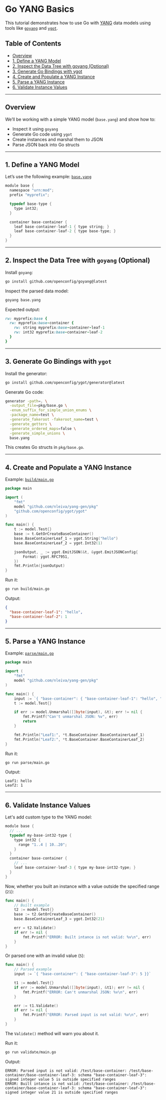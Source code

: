 # Go YANG Basics

This tutorial demonstrates how to use Go with [YANG](https://datatracker.ietf.org/doc/html/rfc7950) data models using tools like [`goyang`](https://github.com/openconfig/goyang) and [`ygot`](https://github.com/openconfig/ygot).

## Table of Contents

- [Overview](#overview)
- [1. Define a YANG Model](#1-define-a-yang-model)
- [2. Inspect the Data Tree with goyang (Optional)](#2-inspect-the-data-tree-with-goyang-optional)
- [3. Generate Go Bindings with ygot](#3-generate-go-bindings-with-ygot)
- [4. Create and Populate a YANG Instance](#4-create-and-populate-a-yang-instance)
- [5. Parse a YANG Instance](#5-parse-a-yang-instance)
- [6. Validate Instance Values](#6-validate-instance-values)

---

## Overview

We’ll be working with a simple YANG model (`base.yang`) and show how to:

- Inspect it using `goyang`
- Generate Go code using `ygot`
- Create instances and marshal them to JSON
- Parse JSON back into Go structs

---

## 1. Define a YANG Model

Let’s use the following example: [`base.yang`](base.yang)

```c
module base {
  namespace "urn:mod";
  prefix "myprefix";

  typedef base-type {
    type int32;
  }

  container base-container {
    leaf base-container-leaf-1 { type string; }
    leaf base-container-leaf-2 { type base-type; }
  }
}
```

---

## 2. Inspect the Data Tree with `goyang` (Optional)

Install `goyang`:

```bash
go install github.com/openconfig/goyang@latest
```

Inspect the parsed data model:

```bash
goyang base.yang
```

Expected output:

```ruby
rw: myprefix:base {
  rw: myprefix:base-container {
    rw: string myprefix:base-container-leaf-1
    rw: int32 myprefix:base-container-leaf-2
  }
}
```

---

## 3. Generate Go Bindings with `ygot`

Install the generator:

```bash
go install github.com/openconfig/ygot/generator@latest
```

Generate Go code:

```bash
generator -path=. \
  -output_file=pkg/base.go \
  -enum_suffix_for_simple_union_enums \
  -package_name=test \
  -generate_fakeroot -fakeroot_name=test \
  -generate_getters \
  -generate_ordered_maps=false \
  -generate_simple_unions \
  base.yang
```

This creates Go structs in `pkg/base.go`.

---

## 4. Create and Populate a YANG Instance

Example: [`build/main.go`](build/main.go)

```go
package main

import (
	"fmt"
	model "github.com/nleiva/yang-gen/pkg"
	"github.com/openconfig/ygot/ygot"
)

func main() {
	t := model.Test{}
	base := t.GetOrCreateBaseContainer()
	base.BaseContainerLeaf_1 = ygot.String("hello")
	base.BaseContainerLeaf_2 = ygot.Int32(1)

	jsonOutput, _ := ygot.EmitJSON(&t, &ygot.EmitJSONConfig{
		Format: ygot.RFC7951,
	})
	fmt.Println(jsonOutput)
}
```

Run it:

```bash
go run build/main.go
```

Output:

```json
{
  "base-container-leaf-1": "hello",
  "base-container-leaf-2": 1
}
```

---

## 5. Parse a YANG Instance

Example: [`parse/main.go`](parse/main.go)

```go
package main

import (
	"fmt"
	model "github.com/nleiva/yang-gen/pkg"
)

func main() {
	input := `{ "base-container": { "base-container-leaf-1": "hello", "base-container-leaf-2": 1 }}`
	t := model.Test{}

	if err := model.Unmarshal([]byte(input), &t); err != nil {
		fmt.Printf("Can't unmarshal JSON: %v", err)
		return
	}

	fmt.Println("Leaf1:", *t.BaseContainer.BaseContainerLeaf_1)
	fmt.Println("Leaf2:", *t.BaseContainer.BaseContainerLeaf_2)
}
```

Run it:

```bash
go run parse/main.go
```

Output:

```
Leaf1: hello
Leaf2: 1
```

---

## 6. Validate Instance Values

Let's add custom type to the YANG model:

```c
module base {
  // ...
  typedef my-base-int32-type {
    type int32 {
      range "1..4 | 10..20";
    }
  }
  container base-container {
    // ...
    leaf base-container-leaf-3 { type my-base-int32-type; } 
  }
}
```

Now, whether you built an instance with a value outside the specified range (`21`):

```go
func main() {
	// Built example
	t2 := model.Test{}
	base := t2.GetOrCreateBaseContainer()
	base.BaseContainerLeaf_3 = ygot.Int32(21)

	err = t2.Validate()
	if err != nil {
		fmt.Printf("ERROR: Built intance is not valid: %v\n", err)
	}
}
```

Or parsed one with an invalid value (`5`):

```go
func main() {
	// Parsed example
	input := `{ "base-container": { "base-container-leaf-3": 5 }}`

	t1 := model.Test{}
	if err := model.Unmarshal([]byte(input), &t1); err != nil {
		fmt.Printf("ERROR: Can't unmarshal JSON: %v\n", err)
	}

	err := t1.Validate()
	if err != nil {
		fmt.Printf("ERROR: Parsed input is not valid: %v\n", err)
	}
}
```

The `Validate()` method will warn you about it.


Run it:

```bash
go run validate/main.go 
```

Output:

```
ERROR: Parsed input is not valid: /test/base-container: /test/base-container/base-container-leaf-3: schema "base-container-leaf-3": signed integer value 5 is outside specified ranges
ERROR: Built intance is not valid: /test/base-container: /test/base-container/base-container-leaf-3: schema "base-container-leaf-3": signed integer value 21 is outside specified ranges
```